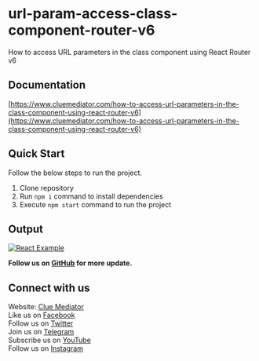 # url-param-access-class-component-router-v6

How to access URL parameters in the class component using React Router v6

## Documentation

[https://www.cluemediator.com/how-to-access-url-parameters-in-the-class-component-using-react-router-v6](https://www.cluemediator.com/how-to-access-url-parameters-in-the-class-component-using-react-router-v6)

## Quick Start

Follow the below steps to run the project.

1. Clone repository
2. Run `npm i` command to install dependencies
3. Execute `npm start` command to run the project

## Output

[![React Example](https://www.cluemediator.com/wp-content/uploads/2022/06/output-after-how-to-access-url-parameters-in-the-class-component-using-react-router-v6-clue-mediator.gif)](https://www.cluemediator.com/how-to-access-url-parameters-in-the-class-component-using-react-router-v6)

**Follow us on [GitHub](https://github.com/cluemediator) for more update.**

## Connect with us

Website: [Clue Mediator](https://www.cluemediator.com)  
Like us on [Facebook](https://www.facebook.com/thecluemediator)  
Follow us on [Twitter](https://twitter.com/cluemediator)  
Join us on [Telegram](https://t.me/cluemediator)  
Subscribe us on [YouTube](https://www.youtube.com/ClueMediator)  
Follow us on [Instagram](https://www.instagram.com/clue_mediator)